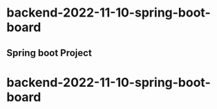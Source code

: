 # backend-2022-11-10-spring-boot-board

## Spring boot Project
# backend-2022-11-10-spring-boot-board
